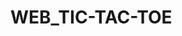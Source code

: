 # WEB_TIC-TAC-TOE
<imf src="![Screenshot (175)](https://github.com/user-attachments/assets/f6d710b8-058f-4a8b-867e-e57199db080b)" />
